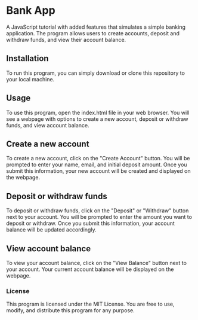 # Bank App
A JavaScript tutorial with added features that simulates a simple banking application. The program allows users to create accounts, deposit and withdraw funds, and view their account balance.

## Installation
To run this program, you can simply download or clone this repository to your local machine.

## Usage
To use this program, open the index.html file in your web browser. You will see a webpage with options to create a new account, deposit or withdraw funds, and view account balance.

## Create a new account
To create a new account, click on the "Create Account" button. You will be prompted to enter your name, email, and initial deposit amount. Once you submit this information, your new account will be created and displayed on the webpage.

## Deposit or withdraw funds
To deposit or withdraw funds, click on the "Deposit" or "Withdraw" button next to your account. You will be prompted to enter the amount you want to deposit or withdraw. Once you submit this information, your account balance will be updated accordingly.

## View account balance
To view your account balance, click on the "View Balance" button next to your account. Your current account balance will be displayed on the webpage.

### License
This program is licensed under the MIT License. You are free to use, modify, and distribute this program for any purpose.
